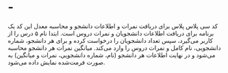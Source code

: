 # -
کد سی پلاس پلاس برای دریافت نمرات و اطلاعات دانشجو و محاسبه معدل
این کد یک برنامه برای دریافت اطلاعات دانشجویان و نمرات دروس است. ابتدا نام ۵ درس را از کاربر می‌گیرد، سپس تعداد دانشجویان را درخواست کرده و برای هر دانشجو، شماره دانشجویی، نام کامل و نمرات دروس را وارد می‌کند. میانگین نمرات هر دانشجو محاسبه می‌شود و در نهایت اطلاعات هر دانشجو (نام، شماره دانشجویی، نمرات و میانگین) به صورت فرمت‌شده نمایش داده می‌شود.
